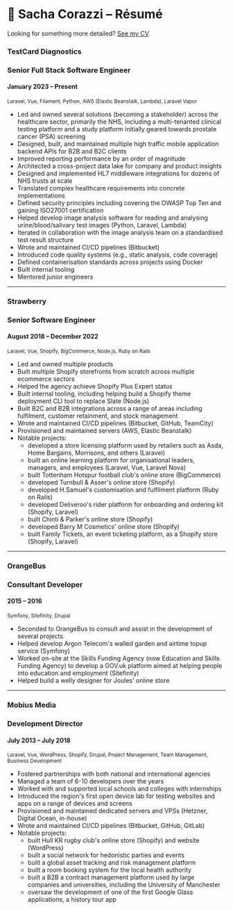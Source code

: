 # 📄 Sacha Corazzi – Résumé

Looking for something more detailed? [See my CV](CV.md).

### TestCard Diagnostics
### Senior Full Stack Software Engineer
#### January 2023 – Present
<small>Laravel, Vue, Filament, Python, AWS (Elastic Beanstalk, Lambda), Laravel Vapor</small>

* Led and owned several solutions (becoming a stakeholder) across the healthcare sector, primarily the NHS, including a multi-tenanted clinical testing platform and a study platform initially geared towards prostate cancer (PSA) screening
* Designed, built, and maintained multiple high traffic mobile application backend APIs for B2B and B2C clients
* Improved reporting performance by an order of magnitude
* Architected a cross-project data lake for company and product insights
* Designed and implemented HL7 middleware integrations for dozens of NHS trusts at scale
* Translated complex healthcare requirements into concrete implementations
* Defined security principles including covering the OWASP Top Ten and gaining ISO27001 certification
* Helped develop image analysis software for reading and analysing urine/blood/salivary test images (Python, Laravel, Lambda)
* Iterated in collaboration with the image analysis team on a standardised test result structure
* Wrote and maintained CI/CD pipelines (Bitbucket)
* Introduced code quality systems (e.g., static analysis, code coverage)
* Defined containerisation standards across projects using Docker
* Built internal tooling
* Mentored junior engineers

---

### Strawberry
### Senior Software Engineer
#### August 2018 – December 2022
<small>Laravel, Vue, Shopify, BigCommerce, Node.js, Ruby on Rails</small>

* Led and owned multiple products
* Built multiple Shopify storefronts from scratch across multiple ecommerce sectors
* Helped the agency achieve Shopify Plus Expert status
* Built internal tooling, including helping build a Shopify theme deployment CLI tool to replace Slate (Node.js)
* Built B2C and B2B integrations across a range of areas including fulfilment, customer retainment, and stock management 
* Wrote and maintained CI/CD pipelines (Bitbucket, GitHub, TeamCity)
* Provisioned and maintained servers (AWS, Elastic Beanstalk)
* Notable projects:
  * developed a store licensing platform used by retailers such as Asda, Home Bargains, Morrisons, and others (Laravel)
  * built an online learning platform for organisational leaders, managers, and employees (Laravel, Vue, Laravel Nova)
  * built Tottenham Hotspur football club's online store (BigCommerce)
  * developed Turnbull & Asser's online store (Shopify)
  * developed H.Samuel's customisation and fulfilment platform (Ruby on Rails) 
  * developed Deliveroo's rider platform for onboarding and ordering kit (Shopify, Laravel)
  * built Chinti & Parker's online store (Shopify)
  * developed Barry M Cosmetics' online store (Shopify)
  * built Family Tickets, an event ticketing platform, as a Shopify store (Shopify, Laravel)

---

### OrangeBus
### Consultant Developer
#### 2015 – 2016
<small>Symfony, Sitefinity, Drupal</small>

* Seconded to OrangeBus to consult and assist in the development of several projects
* Helped develop Argon Telecom's walled garden and airtime topup service (Symfony)
* Worked on-site at the Skills Funding Agency (now Education and Skills Funding Agency) to develop a GOV.uk platform aimed at helping people into education and employment (Sitefinity)
* Helped build a welly designer for Joules' online store

---

### Mobius Media
### Development Director
#### July 2013 – July 2018
<small>Laravel, Vue, WordPress, Shopify, Drupal, Project Management, Team Management, Business Development</small>

* Fostered partnerships with both national and international agencies
* Managed a team of 6-10 developers over the years
* Worked with and supported local schools and colleges with internships
* Introduced the region's first open device lab for testing websites and apps on a range of devices and screens
* Provisioned and maintained dedicated servers and VPSs (Hetzner, Digital Ocean, in-house)
* Wrote and maintained CI/CD pipelines (Bitbucket, GitHub, GitLab)
* Notable projects:
  * built Hull KR rugby club's online store (Shopify) and website (WordPress)
  * built a social network for hedonistic parties and events
  * built a global asset tracking and risk management platform
  * built a room booking system for the local health authority
  * built a B2B a contract management platform used by large companies and universities, including the University of Manchester
  * oversaw the development of one of the first Google Glass applications, a history tour app
